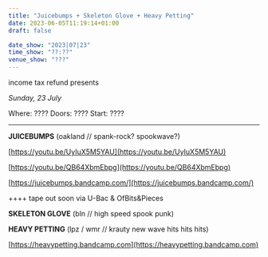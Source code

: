 ```yaml
---
title: "Juicebumps + Skeleton Glove + Heavy Petting"
date: 2023-06-05T11:19:14+01:00
draft: false

date_show: "2023|07|23"
time_show: "??:??"
venue_show: "???"
---
```



income tax refund presents

<!-- ![Juicebumps + Skeleton Glove + Heavy Petting](../../posters/2023-07-23.jpg) -->

*Sunday, 23 July*

Where: ????
Doors: ????
Start: ????


----

**JUICEBUMPS** (oakland // spank-rock? spookwave?)


[https://youtu.be/UyIuX5M5YAU](https://youtu.be/UyIuX5M5YAU)

[https://youtu.be/QB64XbmEbpg](https://youtu.be/QB64XbmEbpg)

[https://juicebumps.bandcamp.com/](https://juicebumps.bandcamp.com/)

++++ tape out soon via U-Bac & OfBits&Pieces


**SKELETON GLOVE** (bln // high speed spook punk)

**HEAVY PETTING** (lpz / wmr // krauty new wave hits hits hits)

[https://heavypetting.bandcamp.com](https://heavypetting.bandcamp.com)